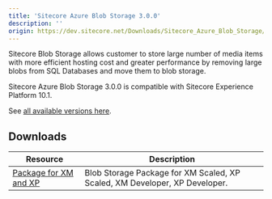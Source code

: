 ```yaml
---
title: 'Sitecore Azure Blob Storage 3.0.0'
description: ''
origin: https://dev.sitecore.net/Downloads/Sitecore_Azure_Blob_Storage/1x/Sitecore_Azure_Blob_Storage_300.aspx
---
```


Sitecore Blob Storage allows customer to store large number of media items with more efficient hosting cost and greater performance by removing large blobs from SQL Databases and move them to blob storage.

Sitecore Azure Blob Storage 3.0.0 is compatible with Sitecore Experience Platform 10.1.

See [all available versions here](/downloads/Sitecore_Azure_Blob_Storage).

## Downloads

| Resource                                                                                                                                                                                                               | Description                                                                |
| ---------------------------------------------------------------------------------------------------------------------------------------------------------------------------------------------------------------------- | -------------------------------------------------------------------------- |
| [Package for XM and XP](https://scdp.blob.core.windows.net/downloads/Sitecore%20Experience%20Platform/101/Sitecore%20Experience%20Platform%20101/Secure/Sitecore.BlobStorageProvider%203.0.0%20rev.%2000594.scwdp.zip) | Blob Storage Package for XM Scaled, XP Scaled, XM Developer, XP Developer. |
